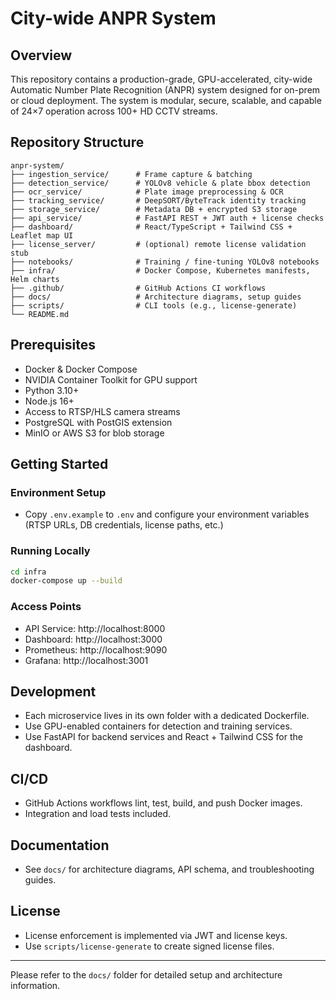 # City-wide ANPR System

## Overview
This repository contains a production-grade, GPU-accelerated, city-wide Automatic Number Plate Recognition (ANPR) system designed for on-prem or cloud deployment. The system is modular, secure, scalable, and capable of 24×7 operation across 100+ HD CCTV streams.

## Repository Structure
```
anpr-system/
├── ingestion_service/      # Frame capture & batching
├── detection_service/      # YOLOv8 vehicle & plate bbox detection
├── ocr_service/            # Plate image preprocessing & OCR
├── tracking_service/       # DeepSORT/ByteTrack identity tracking
├── storage_service/        # Metadata DB + encrypted S3 storage
├── api_service/            # FastAPI REST + JWT auth + license checks
├── dashboard/              # React/TypeScript + Tailwind CSS + Leaflet map UI
├── license_server/         # (optional) remote license validation stub
├── notebooks/              # Training / fine-tuning YOLOv8 notebooks
├── infra/                  # Docker Compose, Kubernetes manifests, Helm charts
├── .github/                # GitHub Actions CI workflows
├── docs/                   # Architecture diagrams, setup guides
├── scripts/                # CLI tools (e.g., license-generate)
└── README.md
```

## Prerequisites
- Docker & Docker Compose
- NVIDIA Container Toolkit for GPU support
- Python 3.10+
- Node.js 16+
- Access to RTSP/HLS camera streams
- PostgreSQL with PostGIS extension
- MinIO or AWS S3 for blob storage

## Getting Started

### Environment Setup
- Copy `.env.example` to `.env` and configure your environment variables (RTSP URLs, DB credentials, license paths, etc.)

### Running Locally
```bash
cd infra
docker-compose up --build
```

### Access Points
- API Service: http://localhost:8000
- Dashboard: http://localhost:3000
- Prometheus: http://localhost:9090
- Grafana: http://localhost:3001

## Development
- Each microservice lives in its own folder with a dedicated Dockerfile.
- Use GPU-enabled containers for detection and training services.
- Use FastAPI for backend services and React + Tailwind CSS for the dashboard.

## CI/CD
- GitHub Actions workflows lint, test, build, and push Docker images.
- Integration and load tests included.

## Documentation
- See `docs/` for architecture diagrams, API schema, and troubleshooting guides.

## License
- License enforcement is implemented via JWT and license keys.
- Use `scripts/license-generate` to create signed license files.

---

Please refer to the `docs/` folder for detailed setup and architecture information.
